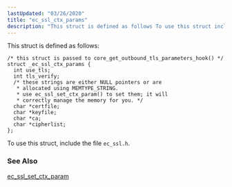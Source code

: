 ```yaml
---
lastUpdated: "03/26/2020"
title: "ec_ssl_ctx_params"
description: "This struct is defined as follows To use this struct include the file ec ssl h ec ssl set ctx param..."
---
```


This struct is defined as follows:

```
/* this struct is passed to core_get_outbound_tls_parameters_hook() */
struct _ec_ssl_ctx_params {
  int use_tls;
  int tls_verify;
  /* these strings are either NULL pointers or are
   * allocated using MEMTYPE_STRING.
   * use ec_ssl_set_ctx_param() to set them; it will
   * correctly manage the memory for you. */
  char *certfile;
  char *keyfile;
  char *ca;
  char *cipherlist;
};
```

To use this struct, include the file `ec_ssl.h`.

### <a name="idp45148064"></a> See Also

[ec_ssl_set_ctx_param](/momentum/3/3-api/apis-ec-ssl-set-ctx-param)